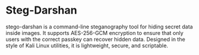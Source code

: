 # Steg-Darshan
stego-darshan is a command-line steganography tool for hiding secret data inside images. It supports AES-256-GCM encryption to ensure that only users with the correct passkey can recover hidden data.  Designed in the style of Kali Linux utilities, it is lightweight, secure, and scriptable.
